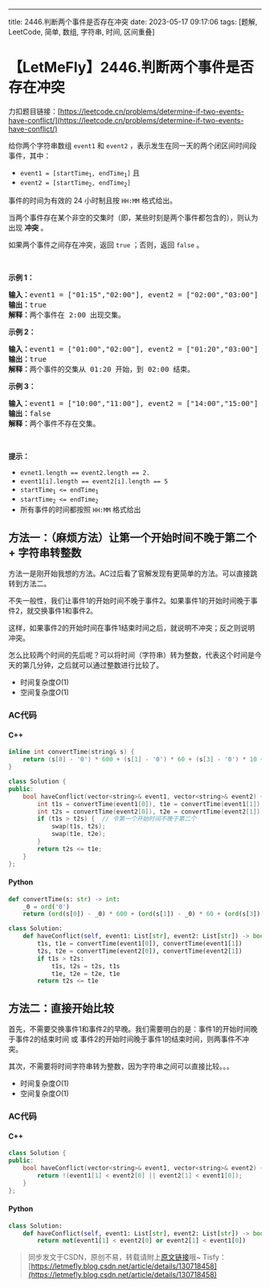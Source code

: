 ---
title: 2446.判断两个事件是否存在冲突
date: 2023-05-17 09:17:06
tags: [题解, LeetCode, 简单, 数组, 字符串, 时间, 区间重叠]


# 【LetMeFly】2446.判断两个事件是否存在冲突

力扣题目链接：[https://leetcode.cn/problems/determine-if-two-events-have-conflict/](https://leetcode.cn/problems/determine-if-two-events-have-conflict/)

<p>给你两个字符串数组 <code>event1</code> 和&nbsp;<code>event2</code>&nbsp;，表示发生在同一天的两个闭区间时间段事件，其中：</p>

<ul>
	<li><code>event1 = [startTime<sub>1</sub>, endTime<sub>1</sub>]</code> 且</li>
	<li><code>event2 = [startTime<sub>2</sub>, endTime<sub>2</sub>]</code></li>
</ul>

<p>事件的时间为有效的 24 小时制且按&nbsp;<code>HH:MM</code>&nbsp;格式给出。</p>

<p>当两个事件存在某个非空的交集时（即，某些时刻是两个事件都包含的），则认为出现 <strong>冲突</strong>&nbsp;。</p>

<p>如果两个事件之间存在冲突，返回&nbsp;<code>true</code><em>&nbsp;</em>；否则，返回<em>&nbsp;</em><code>false</code> 。</p>

<p>&nbsp;</p>

<p><b>示例 1：</b></p>

<pre>
<b>输入：</b>event1 = ["01:15","02:00"], event2 = ["02:00","03:00"]
<b>输出：</b>true
<b>解释：</b>两个事件在 2:00 出现交集。
</pre>

<p><b>示例 2：</b></p>

<pre>
<b>输入：</b>event1 = ["01:00","02:00"], event2 = ["01:20","03:00"]
<b>输出：</b>true
<b>解释：</b>两个事件的交集从 01:20 开始，到 02:00 结束。
</pre>

<p><strong>示例 3：</strong></p>

<pre>
<b>输入：</b>event1 = ["10:00","11:00"], event2 = ["14:00","15:00"]
<b>输出：</b>false
<b>解释：</b>两个事件不存在交集。
</pre>

<p>&nbsp;</p>

<p><b>提示：</b></p>

<ul>
	<li><code>evnet1.length == event2.length == 2.</code></li>
	<li><code>event1[i].length == event2[i].length == 5</code></li>
	<li><code>startTime<sub>1</sub> &lt;= endTime<sub>1</sub></code></li>
	<li><code>startTime<sub>2</sub> &lt;= endTime<sub>2</sub></code></li>
	<li>所有事件的时间都按照&nbsp;<code>HH:MM</code>&nbsp;格式给出</li>
</ul>


    
## 方法一：（麻烦方法）让第一个开始时间不晚于第二个 + 字符串转整数

方法一是刚开始我想的方法。AC过后看了官解发现有更简单的方法。可以直接跳转到方法二。

不失一般性，我们让事件1的开始时间不晚于事件2。如果事件1的开始时间晚于事件2，就交换事件1和事件2。

这样，如果事件2的开始时间在事件1结束时间之后，就说明不冲突；反之则说明冲突。

怎么比较两个时间的先后呢？可以将时间（字符串）转为整数，代表这个时间是今天的第几分钟，之后就可以通过整数进行比较了。

+ 时间复杂度$O(1)$
+ 空间复杂度$O(1)$

### AC代码

#### C++

```cpp
inline int convertTime(string& s) {
    return (s[0] - '0') * 600 + (s[1] - '0') * 60 + (s[3] - '0') * 10 + (s[4] - '0');
}

class Solution {
public:
    bool haveConflict(vector<string>& event1, vector<string>& event2) {
        int t1s = convertTime(event1[0]), t1e = convertTime(event1[1]);  // t1 start, t1 end
        int t2s = convertTime(event2[0]), t2e = convertTime(event2[1]);
        if (t1s > t2s) {  // 令第一个开始时间不晚于第二个
            swap(t1s, t2s);
            swap(t1e, t2e);
        }
        return t2s <= t1e;
    }
};
```

#### Python

```python
def convertTime(s: str) -> int:
    _0 = ord('0')
    return (ord(s[0]) - _0) * 600 + (ord(s[1]) - _0) * 60 + (ord(s[3]) - _0) * 10 + (ord(s[4]) - _0)

class Solution:
    def haveConflict(self, event1: List[str], event2: List[str]) -> bool:
        t1s, t1e = convertTime(event1[0]), convertTime(event1[1])
        t2s, t2e = convertTime(event2[0]), convertTime(event2[1])
        if t1s > t2s:
            t1s, t2s = t2s, t1s
            t1e, t2e = t2e, t1e
        return t2s <= t1e
```

## 方法二：直接开始比较

首先，不需要交换事件1和事件2的早晚。我们需要明白的是：事件1的开始时间晚于事件2的结束时间 或 事件2的开始时间晚于事件1的结束时间，则两事件不冲突。

其次，不需要将时间字符串转为整数，因为字符串之间可以直接比较。。。

+ 时间复杂度$O(1)$
+ 空间复杂度$O(1)$

### AC代码

#### C++

```cpp
class Solution {
public:
    bool haveConflict(vector<string>& event1, vector<string>& event2) {
        return !(event1[1] < event2[0] || event2[1] < event1[0]);
    }
};
```

#### Python

```python
class Solution:
    def haveConflict(self, event1: List[str], event2: List[str]) -> bool:
        return not(event1[1] < event2[0] or event2[1] < event1[0])
```

> 同步发文于CSDN，原创不易，转载请附上[原文链接](https://blog.tisfy.eu.org/2023/05/17/LeetCode%202446.%E5%88%A4%E6%96%AD%E4%B8%A4%E4%B8%AA%E4%BA%8B%E4%BB%B6%E6%98%AF%E5%90%A6%E5%AD%98%E5%9C%A8%E5%86%B2%E7%AA%81/)哦~
> Tisfy：[https://letmefly.blog.csdn.net/article/details/130718458](https://letmefly.blog.csdn.net/article/details/130718458)
